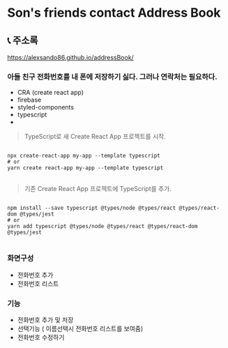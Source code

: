 # Son's friends contact Address Book

## 📞 주소록

https://alexsando86.github.io/addressBook/

### 아들 친구 전화번호를 내 폰에 저장하기 싫다. 그러나 연락처는 필요하다.

- CRA (create react app)
- firebase
- styled-components
- typescript
-

> TypeScript로 새 Create React App 프로젝트를 시작.

<pre>
<code>
npx create-react-app my-app --template typescript
# or
yarn create react-app my-app --template typescript
</code>
</pre>

> 기존 Create React App 프로젝트에 TypeScript를 추가.

<pre>
<code>
npm install --save typescript @types/node @types/react @types/react-dom @types/jest
# or
yarn add typescript @types/node @types/react @types/react-dom @types/jest
</code>
</pre>

### 화면구성

- 전화번호 추가
- 전화번호 리스트

### 기능

- 전화번호 추가 및 저장
- 선택기능 ( 이름선택시 전화번호 리스트를 보여줌)
- 전화번호 수정하기
